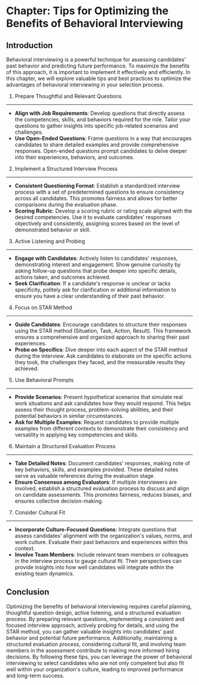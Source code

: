 Chapter: Tips for Optimizing the Benefits of Behavioral Interviewing
====================================================================

Introduction
------------

Behavioral interviewing is a powerful technique for assessing candidates' past behavior and predicting future performance. To maximize the benefits of this approach, it is important to implement it effectively and efficiently. In this chapter, we will explore valuable tips and best practices to optimize the advantages of behavioral interviewing in your selection process.

1. Prepare Thoughtful and Relevant Questions
--------------------------------------------

* **Align with Job Requirements**: Develop questions that directly assess the competencies, skills, and behaviors required for the role. Tailor your questions to gather insights into specific job-related scenarios and challenges.
* **Use Open-Ended Questions**: Frame questions in a way that encourages candidates to share detailed examples and provide comprehensive responses. Open-ended questions prompt candidates to delve deeper into their experiences, behaviors, and outcomes.

2. Implement a Structured Interview Process
-------------------------------------------

* **Consistent Questioning Format**: Establish a standardized interview process with a set of predetermined questions to ensure consistency across all candidates. This promotes fairness and allows for better comparisons during the evaluation phase.
* **Scoring Rubric**: Develop a scoring rubric or rating scale aligned with the desired competencies. Use it to evaluate candidates' responses objectively and consistently, assigning scores based on the level of demonstrated behavior or skill.

3. Active Listening and Probing
-------------------------------

* **Engage with Candidates**: Actively listen to candidates' responses, demonstrating interest and engagement. Show genuine curiosity by asking follow-up questions that probe deeper into specific details, actions taken, and outcomes achieved.
* **Seek Clarification**: If a candidate's response is unclear or lacks specificity, politely ask for clarification or additional information to ensure you have a clear understanding of their past behavior.

4. Focus on STAR Method
-----------------------

* **Guide Candidates**: Encourage candidates to structure their responses using the STAR method (Situation, Task, Action, Result). This framework ensures a comprehensive and organized approach to sharing their past experiences.
* **Probe on Specifics**: Dive deeper into each aspect of the STAR method during the interview. Ask candidates to elaborate on the specific actions they took, the challenges they faced, and the measurable results they achieved.

5. Use Behavioral Prompts
-------------------------

* **Provide Scenarios**: Present hypothetical scenarios that simulate real work situations and ask candidates how they would respond. This helps assess their thought process, problem-solving abilities, and their potential behaviors in similar circumstances.
* **Ask for Multiple Examples**: Request candidates to provide multiple examples from different contexts to demonstrate their consistency and versatility in applying key competencies and skills.

6. Maintain a Structured Evaluation Process
-------------------------------------------

* **Take Detailed Notes**: Document candidates' responses, making note of key behaviors, skills, and examples provided. These detailed notes serve as valuable references during the evaluation stage.
* **Ensure Consensus among Evaluators**: If multiple interviewers are involved, establish a structured evaluation process to discuss and align on candidate assessments. This promotes fairness, reduces biases, and ensures collective decision-making.

7. Consider Cultural Fit
------------------------

* **Incorporate Culture-Focused Questions**: Integrate questions that assess candidates' alignment with the organization's values, norms, and work culture. Evaluate their past behaviors and experiences within this context.
* **Involve Team Members**: Include relevant team members or colleagues in the interview process to gauge cultural fit. Their perspectives can provide insights into how well candidates will integrate within the existing team dynamics.

Conclusion
----------

Optimizing the benefits of behavioral interviewing requires careful planning, thoughtful question design, active listening, and a structured evaluation process. By preparing relevant questions, implementing a consistent and focused interview approach, actively probing for details, and using the STAR method, you can gather valuable insights into candidates' past behavior and potential future performance. Additionally, maintaining a structured evaluation process, considering cultural fit, and involving team members in the assessment contribute to making more informed hiring decisions. By following these tips, you can leverage the power of behavioral interviewing to select candidates who are not only competent but also fit well within your organization's culture, leading to improved performance and long-term success.
